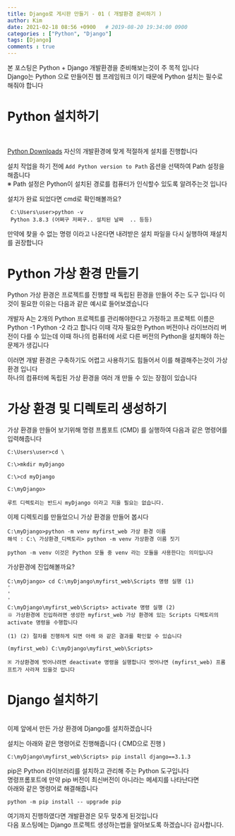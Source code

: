 ```yaml
---
title: Django로 게시판 만들기 - 01 ( 개발환경 준비하기 )
author: Kim
date: 2021-02-18 08:56 +0900   # 2019-08-20 19:34:00 0900
categories : ["Python", "Django"]
tags: [Django]
comments : true
---
```


본 포스팅은 Python + Django 개발환경을 준비해보는것이 주 목적 입니다<br>
Django는 Python 으로 만들어진 웹 프레임워크 이기 때문에 Python 설치는 필수로 해줘야 합니다

# Python 설치하기 
<br>

<a href="https://www.python.org/downloads/">Python Downloads</a>
자신의 개발환경에 맞게 적절하게 설치를 진행합니다<br>

설치 작업을 하기 전에 ``` Add Python version to Path ``` 옵션을 선택하여  Path 설정을 해줍니다<br>
※ Path 설정은 Python이 설치된 경로를 컴퓨터가 인식할수 있도록 알려주는것 입니다

설치가 완료 되었다면 cmd로 확인해볼까요?
```
 C:\Users\user>python -v
 Python 3.8.3 (어쩌구 저쩌구.. 설치된 날짜  .. 등등)
```

만약에 찾을 수 없는 명령 이라고 나온다면 내려받은 설치 파일을 다시 실행하여 재설치를 권장합니다


# Python 가상 환경 만들기

Python 가상 환경은 프로젝트를 진행할 때 독립된 환경을 만들어 주는 도구 입니다
이것이 필요한 이유는 다음과 같은 예시로 들어보겠습니다

개발자 A는 2개의 Python 프로젝트를 관리해야한다고 가정하고 프로젝트 이름은 Python -1 Python -2 라고 합니다
이때 각자 필요한 Python 버전이나 라이브러리 버전이 다를 수 있는데 이때 하나의 컴퓨터에 서로 다른 버전의 Python을 설치해야 하는 문제가 생깁니다

이러면 개발 환경은 구축하기도 어렵고 사용하기도 힘들어서 이를 해결해주는것이 가상 환경 입니다 <br>
하나의 컴퓨터에 독립된 가상 환경을 여러 개 만들 수 있는 장점이 있습니다

# 가상 환경 및 디렉토리 생성하기

가상 환경을 만들어 보기위해 명령 프롬포트 (CMD) 를 실행하여 다음과 같은 명령어를 입력해줍니다

```
C:\Users\user>cd \

C:\>mkdir myDjango

C:\>cd myDjango

C:\myDjango>

루트 디렉토리는 반드시 myDjango 이라고 지을 필요는 없습니다.
```

이제 디렉토리를 만들었으니 가상 환경을 만들어 봅시다

```
C:\myDjango>python -m venv myfirst_web 가상 환경 이름
해석 : C:\ 가상환경_디렉토리> python -m venv 가상환경 이름 짓기 

python -m venv 이것은 Python 모듈 중 venv 라는 모듈을 사용한다는 의미입니다

```

가상환경에 진입해볼까요?

```
C:\myDjango> cd C:\myDjango\myfirst_web\Scripts 명령 실행 (1)
'
'
'
C:\myDjango\myfirst_web\Scripts> activate 명령 실행 (2)
※ 가상환경에 진입하려면 생성한 myfirst_web 가상 환경에 있는 Scripts 디렉토리의 activate 명령을 수행합니다

(1) (2) 절차를 진행하게 되면 아래 와 같은 결과를 확인할 수 있습니다 

(myfirst_web) C:\myDjango\myfirst_web\Scripts>

※ 가상환경에 벗어나려면 deactivate 명령을 실행합니다 벗어나면 (myfirst_web) 프롬프트가 사라져 있을것 입니다
```

# Django 설치하기
<br>
이제 앞에서 만든 가상 환경에 Django를 설치하겠습니다

설치는 아래와 같은 명령어로 진행해줍니다 ( CMD으로 진행 )
```
C:\myDjango\myfirst_web\Scripts> pip install django==3.1.3
```
pip은 Python 라이브러리를 설치하고 관리해 주는 Python 도구입니다<br> 
명령프롬포트에 만약 pip 버전이 최신버전이 아니라는 메세지를 나타난다면 
<br>
아래와 같은 명령어로 해결해줍니다

``` python -m pip install -- upgrade pip ```

여기까지 진행하였다면 개발환경은 모두 맞추게 된것입니다<br>
다음 포스팅에는 Django 프로젝트 생성하는법을 알아보도록 하겠습니다 감사합니다.




